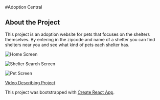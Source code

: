 #Adoption Central

## About the Project

This project is an adoption website for pets that focuses on the shelters themselves. By entering in the zipcode and name of a shelter you can find shelters near you and see what kind of pets each shelter has.

![Home Screen](https://imgur.com/Oc1UIrO)

![Shelter Search Screen](https://imgur.com/vdapCZp)

![Pet Screen](https://imgur.com/ifsvCLx)

[Video Describing Project](https://youtu.be/XIYiT3SW8CI)

This project was bootstrapped with [Create React App](https://github.com/facebook/create-react-app).
